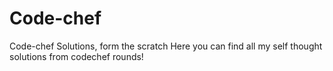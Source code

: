 # Code-chef
Code-chef Solutions, form the scratch
Here you can find all my self thought solutions from codechef rounds!
